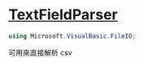 # [TextFieldParser](https://docs.microsoft.com/zh-tw/dotnet/api/microsoft.visualbasic.fileio.textfieldparser?view=netframework-4.8)

```csharp
using Microsoft.VisualBasic.FileIO;
```

可用來直接解析 csv
